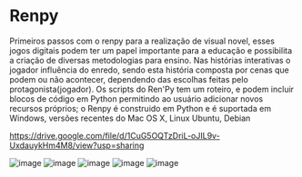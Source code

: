 # Renpy

Primeiros passos com o renpy para a realização de visual novel, esses jogos digitais podem ter um papel importante para a educação e possibilita a criação de diversas metodologias para ensino. Nas histórias interativas o jogador influência do enredo, sendo esta história composta por cenas que podem ou não acontecer, dependendo das escolhas feitas pelo protagonista(jogador).
Os scripts do Ren'Py tem um roteiro, e podem incluir blocos de código em Python permitindo ao usuário adicionar novos recursos próprios; o Renpy é construido em Python e é suportada em  Windows, versões recentes do Mac OS X, Linux Ubuntu, Debian

https://drive.google.com/file/d/1CuG5OQTzDriL-oJIL9v-UxdauykHm4M8/view?usp=sharing

![image](https://user-images.githubusercontent.com/92838700/190667968-f8f46976-41da-4483-a254-71f3c12b432a.png)
![image](https://user-images.githubusercontent.com/92838700/190668074-cae38d96-53d0-49da-92aa-ad501853b747.png)
![image](https://user-images.githubusercontent.com/92838700/190668167-ecad4f31-2a0e-4cf7-a543-98e658d319bb.png)
![image](https://user-images.githubusercontent.com/92838700/190668240-de63a382-22c6-400f-b7af-7b670fed5ac8.png)
![image](https://user-images.githubusercontent.com/92838700/190668491-736969d2-900e-4e93-96b6-69fae2d1c357.png)
